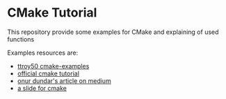 # CMake Tutorial

This repository provide some examples for CMake and explaining of used functions

Examples resources are:
- [ttroy50 cmake-examples](https://github.com/ttroy50/cmake-examples)
- [official cmake tutorial](https://cmake.org/cmake/help/latest/guide/tutorial/index.html)
- [onur dundar's article on medium](https://medium.com/@onur.dundar1/cmake-tutorial-585dd180109b)
- [a slide for cmake](https://www.elpauer.org/stuff/learning_cmake.pdf)


